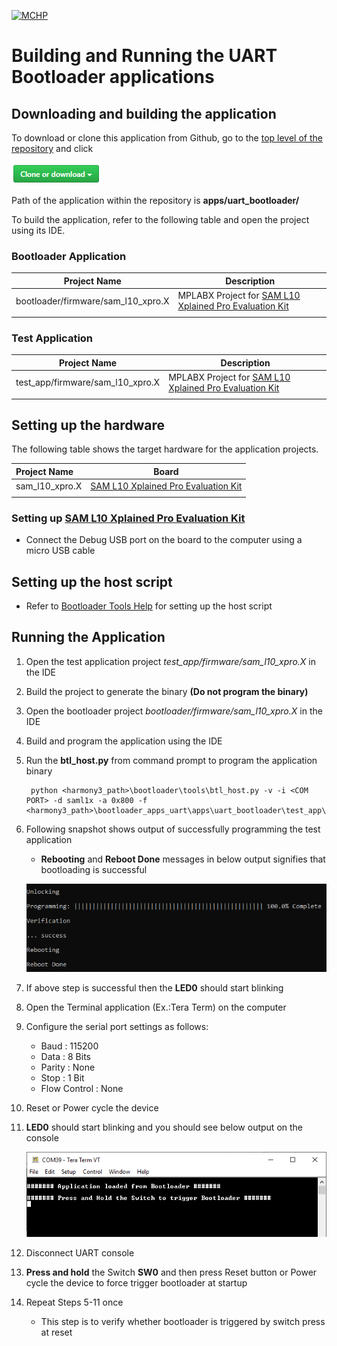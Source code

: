 [![MCHP](https://www.microchip.com/ResourcePackages/Microchip/assets/dist/images/logo.png)](https://www.microchip.com)

# Building and Running the UART Bootloader applications

## Downloading and building the application

To download or clone this application from Github, go to the [top level of the repository](https://github.com/Microchip-MPLAB-Harmony/bootloader_apps_uart) and click

![clone](../../../docs/images/clone.png)

Path of the application within the repository is **apps/uart_bootloader/**

To build the application, refer to the following table and open the project using its IDE.

### Bootloader Application

| Project Name      | Description                                    |
| ----------------- | ---------------------------------------------- |
| bootloader/firmware/sam_l10_xpro.X    | MPLABX Project for [SAM L10 Xplained Pro Evaluation Kit](https://www.microchip.com/DevelopmentTools/ProductDetails/dm320204)|
|||

### Test Application

| Project Name      | Description                                    |
| ----------------- | ---------------------------------------------- |
| test_app/firmware/sam_l10_xpro.X    | MPLABX Project for [SAM L10 Xplained Pro Evaluation Kit](https://www.microchip.com/DevelopmentTools/ProductDetails/dm320204)|
|||

## Setting up the hardware

The following table shows the target hardware for the application projects.

| Project Name| Board|
|:---------|:---------:|
|sam_l10_xpro.X | [SAM L10 Xplained Pro Evaluation Kit](https://www.microchip.com/DevelopmentTools/ProductDetails/dm320204)|
|||

### Setting up [SAM L10 Xplained Pro Evaluation Kit](https://www.microchip.com/DevelopmentTools/ProductDetails/dm320204)

- Connect the Debug USB port on the board to the computer using a micro USB cable

## Setting up the host script

- Refer to [Bootloader Tools Help](https://github.com/Microchip-MPLAB-Harmony/bootloader/blob/master/tools/readme.md) for setting up the host script

## Running the Application

1. Open the test application project *test_app/firmware/sam_l10_xpro.X* in the IDE
2. Build the project to generate the binary **(Do not program the binary)**
3. Open the bootloader project *bootloader/firmware/sam_l10_xpro.X* in the IDE
4. Build and program the application using the IDE

5. Run the **btl_host.py** from command prompt to program the application binary

        python <harmony3_path>\bootloader\tools\btl_host.py -v -i <COM PORT> -d saml1x -a 0x800 -f <harmony3_path>\bootloader_apps_uart\apps\uart_bootloader\test_app\firmware\sam_l10_xpro.X\dist\sam_l10_xpro\production\sam_l10_xpro.X.production.bin

6. Following snapshot shows output of successfully programming the test application
    - **Rebooting** and **Reboot Done** messages in below output signifies that bootloading is successful

    ![output](./images/btl_host_output.png)

7. If above step is successful then the **LED0** should start blinking
8. Open the Terminal application (Ex.:Tera Term) on the computer
9. Configure the serial port settings as follows:
    - Baud : 115200
    - Data : 8 Bits
    - Parity : None
    - Stop : 1 Bit
    - Flow Control : None

10. Reset or Power cycle the device
11. **LED0** should start blinking and you should see below output on the console

    ![output](./images/btl_uart_test_app_console_success.png)

12. Disconnect UART console
13. **Press and hold** the Switch **SW0** and then press Reset button or Power cycle the device to force trigger bootloader at startup
14. Repeat Steps 5-11 once
    - This step is to verify whether bootloader is triggered by switch press at reset
